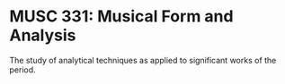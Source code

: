 # MUSC 331: Musical Form and Analysis

The study of analytical techniques as applied to significant works of the period.